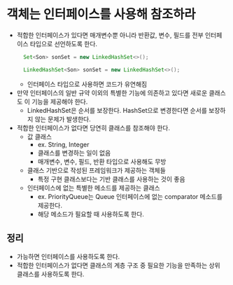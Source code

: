 # 객체는 인터페이스를 사용해 참조하라
- 적합한 인터페이스가 있다면 매개변수뿐 아니라 반환값, 변수, 필드를 전부 인터페이스 타입으로 선언하도록 한다.
  ```java
    Set<Son> sonSet = new LinkedHashSet<>();

    LinkedHashSet<Son> sonSet = new LinkedHashSet<>();
  ```
  - 인터페이스 타입으로 사용하면 코드가 유연해짐
- 만약 인터페이스의 일반 규약 이외의 특별한 기능에 의존하고 있다면 새로운 클래스도 이 기능을 제공해야 한다.
  - LinkedHashSet은 순서를 보장한다. HashSet으로 변경한다면 순서를 보장하지 않는 문제가 발생한다.
- 적합한 인터페이스가 없다면 당연히 클래스를 참조해야 한다.
  - 값 클래스
    - ex. String, Integer
    - 클래스를 변경하는 일이 없음
    - 매개변수, 변수, 필드, 반환 타입으로 사용해도 무방
  - 클래스 기반으로 작성된 프레임워크가 제공하는 객체들
    - 특정 구현 클래스보다는 기반 클래스를 사용하는 것이 좋음
  - 인터페이스에 없는 특별한 메소드를 제공하는 클래스
    - ex. PriorityQueue는 Queue 인터페이스에 없는 comparator 메소드를 제공한다.
    - 해당 메소드가 필요할 때 사용하도록 한다.

## 정리
- 가능하면 인터페이스를 사용하도록 한다.
- 적합한 인터페이스가 없다면 클래스의 계층 구조 중 필요한 기능을 만족하는 상위 클래스를 사용하도록 한다.
